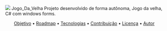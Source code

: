 <img src="https://img.shields.io/static/v1?label=Game&message=HASH&color=7159c1&style=for-the-badge&logo=ghost"/> Jogo_Da_Velha
Projeto desenvolvido de forma autônoma, Jogo da velha, C# com windows forms.



<p align="center">
 <a href="#objetivo">Objetivo</a> •
 <a href="#roadmap">Roadmap</a> • 
 <a href="#tecnologias">Tecnologias</a> • 
 <a href="#contribuicao">Contribuição</a> • 
 <a href="#licenc-a">Licença</a> • 
 <a href="#autor">Autor</a>
</p>
